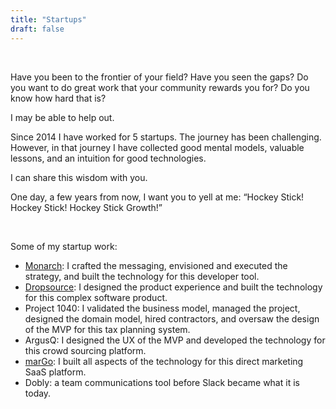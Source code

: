 ```yaml
---
title: "Startups"
draft: false
---
```


<br/>

Have you been to the frontier of your field? Have you seen the gaps? Do you want to do great work that
your community rewards you for? Do you know how hard that is?

I may be able to help out.

Since 2014 I have worked for 5 startups. The journey has been challenging. However, in that journey I have collected good mental models, valuable lessons, and an intuition for good technologies.

I can share this wisdom with you.

One day, a few years from now, I want you to yell at me: “Hockey Stick! Hockey Stick! Hockey Stick Growth!”

<br/>

Some of my startup work:

- [Monarch](https://monarchapp.io): I crafted the messaging, envisioned and executed the strategy, and built the technology for this developer tool.
- [Dropsource](https://www.dropsource.com/platform): I designed the product experience and built the technology for this complex software product.
- Project 1040: I validated the business model, managed the project, designed the domain model, hired contractors, and oversaw the design of the MVP for this tax planning system.
- ArgusQ: I designed the UX of the MVP and developed the technology for this crowd sourcing platform.
- [marGo](https://margo.me/): I built all aspects of the technology for this direct marketing SaaS platform.
- Dobly: a team communications tool before Slack became what it is today.